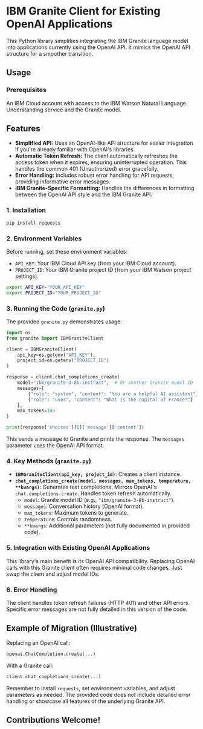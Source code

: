 # IBM Granite Client for Existing OpenAI Applications

This Python library simplifies integrating the IBM Granite language model into applications currently using the OpenAI API. It mimics the OpenAI API structure for a smoother transition.

## Usage

### Prerequisites

An IBM Cloud account with access to the IBM Watson Natural Language Understanding service and the Granite model.

## Features

* **Simplified API:**  Uses an OpenAI-like API structure for easier integration if you're already familiar with OpenAI's libraries.
* **Automatic Token Refresh:** The client automatically refreshes the access token when it expires, ensuring uninterrupted operation.  This handles the common 401 (Unauthorized) error gracefully.
* **Error Handling:** Includes robust error handling for API requests, providing informative error messages.
* **IBM Granite-Specific Formatting:** Handles the differences in formatting between the OpenAI API style and the IBM Granite API.
### 1. Installation

```bash
pip install requests
```

### 2. Environment Variables

Before running, set these environment variables:

- `API_KEY`: Your IBM Cloud API key (from your IBM Cloud account).
- `PROJECT_ID`: Your IBM Granite project ID (from your IBM Watson project settings).

```bash
export API_KEY="YOUR_API_KEY"
export PROJECT_ID="YOUR_PROJECT_ID"
```

### 3. Running the Code (`granite.py`)

The provided `granite.py` demonstrates usage:

```python
import os
from granite import IBMGraniteClient

client = IBMGraniteClient(
    api_key=os.getenv("API_KEY"),
    project_id=os.getenv("PROJECT_ID")
)

response = client.chat_completions_create(
    model="ibm/granite-3-8b-instruct",  # Or another Granite model ID
    messages=[
        {"role": "system", "content": "You are a helpful AI assistant"},
        {"role": "user", "content": "What is the capital of France?"}
    ],
    max_tokens=100
)

print(response['choices'][0]['message']['content'])
```

This sends a message to Granite and prints the response. The `messages` parameter uses the OpenAI API format.

### 4. Key Methods (`granite.py`)

- **`IBMGraniteClient(api_key, project_id)`**: Creates a client instance.
- **`chat_completions_create(model, messages, max_tokens, temperature, **kwargs)`**: Generates text completions. Mirrors OpenAI's `chat.completions.create`. Handles token refresh automatically.
  - `model`: Granite model ID (e.g., `"ibm/granite-3-8b-instruct"`).
  - `messages`: Conversation history (OpenAI format).
  - `max_tokens`: Maximum tokens to generate.
  - `temperature`: Controls randomness.
  - `**kwargs`: Additional parameters (not fully documented in provided code).

### 5. Integration with Existing OpenAI Applications

This library's main benefit is its OpenAI API compatibility. Replacing OpenAI calls with this Granite client often requires minimal code changes. Just swap the client and adjust model IDs.

### 6. Error Handling

The client handles token refresh failures (HTTP 401) and other API errors. Specific error messages are not fully detailed in this version of the code.

## Example of Migration (Illustrative)

Replacing an OpenAI call:

```python
openai.ChatCompletion.create(...)
```

With a Granite call:

```python
client.chat_completions_create(...)
```

Remember to install `requests`, set environment variables, and adjust parameters as needed. The provided code does not include detailed error handling or showcase all features of the underlying Granite API.

## Contributions Welcome!

